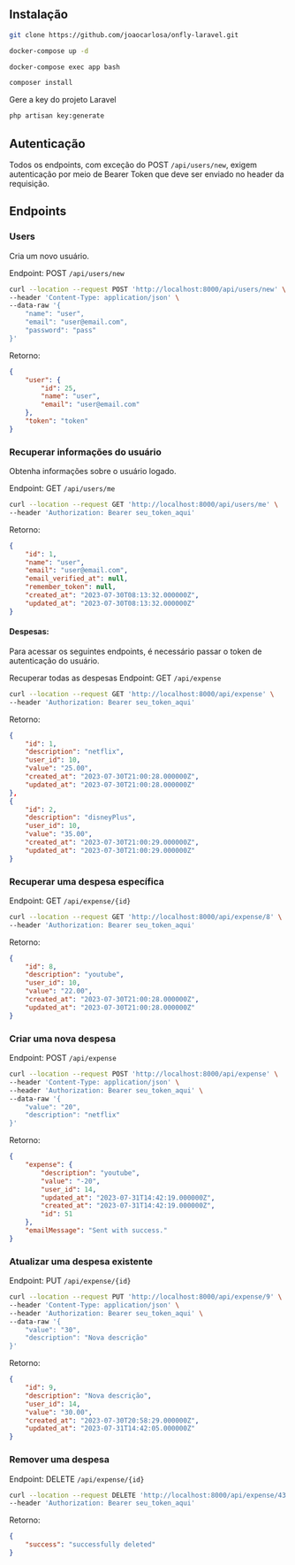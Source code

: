 ## Instalação
```sh
git clone https://github.com/joaocarlosa/onfly-laravel.git
```

```sh
docker-compose up -d
```

```sh
docker-compose exec app bash
```

```sh
composer install
```


Gere a key do projeto Laravel
```sh
php artisan key:generate
```

## Autenticação

Todos os endpoints, com exceção do POST `/api/users/new`, exigem autenticação por meio de Bearer Token que deve ser enviado no header da requisição.

## Endpoints

### Users

Cria um novo usuário.

Endpoint: POST `/api/users/new`

```sh
curl --location --request POST 'http://localhost:8000/api/users/new' \
--header 'Content-Type: application/json' \
--data-raw '{
	"name": "user",
    "email": "user@email.com",
    "password": "pass"
}'

```
Retorno:

```json
{
	"user": {
		"id": 25,
		"name": "user",
		"email": "user@email.com"
	},
	"token": "token"
}
```

### Recuperar informações do usuário
Obtenha informações sobre o usuário logado.

Endpoint: GET `/api/users/me`

```sh
curl --location --request GET 'http://localhost:8000/api/users/me' \
--header 'Authorization: Bearer seu_token_aqui'
```
Retorno:

```json
{
	"id": 1,
	"name": "user",
	"email": "user@email.com",
	"email_verified_at": null,
	"remember_token": null,
	"created_at": "2023-07-30T08:13:32.000000Z",
	"updated_at": "2023-07-30T08:13:32.000000Z"
}
```

#### Despesas:

Para acessar os seguintes endpoints, é necessário passar o token de autenticação do usuário.

Recuperar todas as despesas
Endpoint: GET `/api/expense`


```sh
curl --location --request GET 'http://localhost:8000/api/expense' \
--header 'Authorization: Bearer seu_token_aqui'
```

Retorno:

```json
{
    "id": 1,
    "description": "netflix",
    "user_id": 10,
    "value": "25.00",
    "created_at": "2023-07-30T21:00:28.000000Z",
    "updated_at": "2023-07-30T21:00:28.000000Z"
},
{
    "id": 2,
    "description": "disneyPlus",
    "user_id": 10,
    "value": "35.00",
    "created_at": "2023-07-30T21:00:29.000000Z",
    "updated_at": "2023-07-30T21:00:29.000000Z"
}

```

### Recuperar uma despesa específica
Endpoint: GET `/api/expense/{id}`

```sh
curl --location --request GET 'http://localhost:8000/api/expense/8' \
--header 'Authorization: Bearer seu_token_aqui'
```

Retorno:

```json
{ 
    "id": 8,
    "description": "youtube",
    "user_id": 10,
    "value": "22.00",
    "created_at": "2023-07-30T21:00:28.000000Z",
    "updated_at": "2023-07-30T21:00:28.000000Z"
}
```


### Criar uma nova despesa
Endpoint: POST `/api/expense`

```sh
curl --location --request POST 'http://localhost:8000/api/expense' \
--header 'Content-Type: application/json' \
--header 'Authorization: Bearer seu_token_aqui' \
--data-raw '{
	"value": "20",
	"description": "netflix"
}'
```

Retorno:

```json
{
	"expense": {
		"description": "youtube",
		"value": "-20",
		"user_id": 14,
		"updated_at": "2023-07-31T14:42:19.000000Z",
		"created_at": "2023-07-31T14:42:19.000000Z",
		"id": 51
	},
	"emailMessage": "Sent with success."
}
```


### Atualizar uma despesa existente
Endpoint: PUT `/api/expense/{id}`

```sh
curl --location --request PUT 'http://localhost:8000/api/expense/9' \
--header 'Content-Type: application/json' \
--header 'Authorization: Bearer seu_token_aqui' \
--data-raw '{
	"value": "30",
	"description": "Nova descrição"
}'
```
Retorno:

```json
{
	"id": 9,
	"description": "Nova descrição",
	"user_id": 14,
	"value": "30.00",
	"created_at": "2023-07-30T20:58:29.000000Z",
	"updated_at": "2023-07-31T14:42:05.000000Z"
}

```

### Remover uma despesa
Endpoint: DELETE `/api/expense/{id}`

```sh
curl --location --request DELETE 'http://localhost:8000/api/expense/43' \
--header 'Authorization: Bearer seu_token_aqui'
```

Retorno:

```json
{
    "success": "successfully deleted"
}
```
